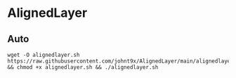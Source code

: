 # AlignedLayer
## Auto
```
wget -O alignedlayer.sh https://raw.githubusercontent.com/johnt9x/AlignedLayer/main/alignedlayer.sh && chmod +x alignedlayer.sh && ./alignedlayer.sh
```
